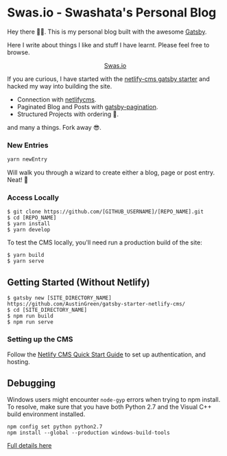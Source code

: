 # Swas.io - Swashata's Personal Blog

Hey there 🎉🎉. This is my personal blog built with the awesome [Gatsby](https://www.gatsbyjs.org/).

Here I write about things I like and stuff I have learnt. Please feel free to
browse.

<p align="center">
	<a href="https://swas.io">Swas.io</a>
</p>

If you are curious, I have started with the [netlify-cms gatsby starter](https://github.com/AustinGreen/gatsby-starter-netlify-cms) and
hacked my way into building the site.

* Connection with [netlifycms](https://www.netlifycms.org/).
* Paginated Blog and Posts with [gatsby-pagination](https://github.com/infinitedescent/gatsby-pagination).
* Structured Projects with ordering 💪.

and many a things. Fork away 😎.

### New Entries

```bash
yarn newEntry
```

Will walk you through a wizard to create either a blog, page or post entry. Neat! 🍪

### Access Locally
```
$ git clone https://github.com/[GITHUB_USERNAME]/[REPO_NAME].git
$ cd [REPO_NAME]
$ yarn install
$ yarn develop
```
To test the CMS locally, you'll need run a production build of the site:
```
$ yarn build
$ yarn serve
```

## Getting Started (Without Netlify)
```
$ gatsby new [SITE_DIRECTORY_NAME] https://github.com/AustinGreen/gatsby-starter-netlify-cms/
$ cd [SITE_DIRECTORY_NAME]
$ npm run build
$ npm run serve
```

### Setting up the CMS
Follow the [Netlify CMS Quick Start Guide](https://www.netlifycms.org/docs/quick-start/#authentication) to set up authentication, and hosting.

## Debugging
Windows users might encounter ```node-gyp``` errors when trying to npm install.
To resolve, make sure that you have both Python 2.7 and the Visual C++ build environment installed.
```
npm config set python python2.7
npm install --global --production windows-build-tools
```

[Full details here](https://www.npmjs.com/package/node-gyp 'NPM node-gyp page')

